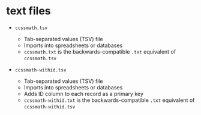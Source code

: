 # text files

+ `ccssmath.tsv`
  + Tab-separated values (TSV) file
  + Imports into spreadsheets or databases
  + `ccssmath.txt` is the backwards-compatible `.txt` equivalent of `ccssmath.tsv`

+ `ccssmath-withid.tsv`
  + Tab-separated values (TSV) file
  + Imports into spreadsheets or databases
  + Adds ID column to each record as a primary key
  + `ccssmath-withid.txt` is the backwards-compatible `.txt` equivalent of `ccssmath-withid.tsv`

  
